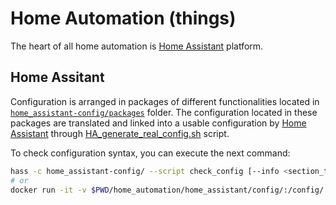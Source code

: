 # Home Automation (things)

The heart of all home automation is [Home Assistant](https://github.com/home-assistant/home-assistant) platform.


## Home Assitant

Configuration is arranged in packages of different functionalities located in [`home_assistant-config/packages`](home_assistant-config/packages/) folder.
The configuration located in these packages are translated and linked into a usable configuration by [Home Assistant](https://github.com/home-assistant/home-assistant) through [HA_generate_real_config.sh](scripts/HA_generate_real_config.sh) script.

To check configuration syntax, you can execute the next command:
```bash
hass -c home_assistant-config/ --script check_config [--info <section_to_show>]
# or
docker run -it -v $PWD/home_automation/home_assistant/config/:/config/:ro homeassistant/home-assistant:2024.3.3 hass -c /config/ --script check_config  [--info <section_to_show>]
```
